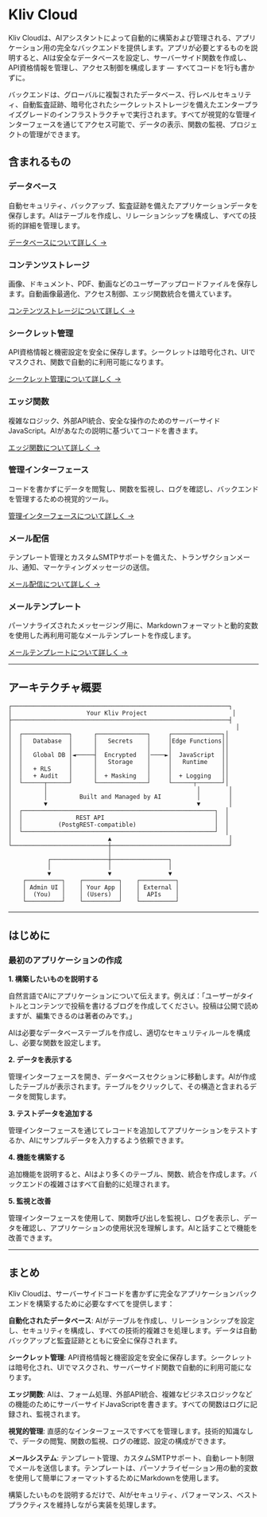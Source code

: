 # Kliv Cloud

Kliv Cloudは、AIアシスタントによって自動的に構築および管理される、アプリケーション用の完全なバックエンドを提供します。アプリが必要とするものを説明すると、AIは安全なデータベースを設定し、サーバーサイド関数を作成し、API資格情報を管理し、アクセス制御を構成します — すべてコードを1行も書かずに。

バックエンドは、グローバルに複製されたデータベース、行レベルセキュリティ、自動監査証跡、暗号化されたシークレットストレージを備えたエンタープライズグレードのインフラストラクチャで実行されます。すべてが視覚的な管理インターフェースを通じてアクセス可能で、データの表示、関数の監視、プロジェクトの管理ができます。

## 含まれるもの

### データベース
自動セキュリティ、バックアップ、監査証跡を備えたアプリケーションデータを保存します。AIはテーブルを作成し、リレーションシップを構成し、すべての技術的詳細を管理します。

[データベースについて詳しく →](/ja/cloud/database)

### コンテンツストレージ
画像、ドキュメント、PDF、動画などのユーザーアップロードファイルを保存します。自動画像最適化、アクセス制御、エッジ関数統合を備えています。

[コンテンツストレージについて詳しく →](/ja/cloud/content-storage)

### シークレット管理
API資格情報と機密設定を安全に保存します。シークレットは暗号化され、UIでマスクされ、関数で自動的に利用可能になります。

[シークレット管理について詳しく →](/ja/cloud/secrets)

### エッジ関数
複雑なロジック、外部API統合、安全な操作のためのサーバーサイドJavaScript。AIがあなたの説明に基づいてコードを書きます。

[エッジ関数について詳しく →](/ja/cloud/functions)

### 管理インターフェース
コードを書かずにデータを閲覧し、関数を監視し、ログを確認し、バックエンドを管理するための視覚的ツール。

[管理インターフェースについて詳しく →](/ja/cloud/admin)

### メール配信
テンプレート管理とカスタムSMTPサポートを備えた、トランザクションメール、通知、マーケティングメッセージの送信。

[メール配信について詳しく →](/ja/cloud/email-delivery)

### メールテンプレート
パーソナライズされたメッセージング用に、Markdownフォーマットと動的変数を使用した再利用可能なメールテンプレートを作成します。

[メールテンプレートについて詳しく →](/ja/cloud/email-templates)

---

## アーキテクチャ概要

```
┌─────────────────────────────────────────────────────────────┐
│                     Your Kliv Project                        │
├─────────────────────────────────────────────────────────────┤
│                                                               │
│  ┌─────────────┐      ┌──────────────┐     ┌──────────────┐│
│  │   Database  │      │   Secrets    │     │Edge Functions││
│  │             │      │              │     │              ││
│  │   Global DB │◄─────┤  Encrypted   │────►│  JavaScript  ││
│  │             │      │   Storage    │     │   Runtime    ││
│  │   + RLS     │      │              │     │              ││
│  │   + Audit   │      │  + Masking   │     │  + Logging   ││
│  └──────┬──────┘      └──────────────┘     └──────┬───────┘│
│         │                                          │        │
│         │         Built and Managed by AI          │        │
│         ▼                                          ▼        │
│  ┌──────────────────────────────────────────────────────┐  │
│  │               REST API                               │  │
│  │          (PostgREST-compatible)                      │  │
│  └──────────────────────────────────────────────────────┘  │
│                           ▲                                 │
└───────────────────────────┼─────────────────────────────────┘
                            │
           ┌────────────────┼────────────────┐
           │                │                │
           ▼                ▼                ▼
    ┌──────────┐    ┌──────────┐    ┌──────────┐
    │ Admin UI │    │ Your App │    │ External │
    │  (You)   │    │ (Users)  │    │  APIs    │
    └──────────┘    └──────────┘    └──────────┘
```

---

## はじめに

### 最初のアプリケーションの作成

**1. 構築したいものを説明する**

自然言語でAIにアプリケーションについて伝えます。例えば：「ユーザーがタイトルとコンテンツで投稿を書けるブログを作成してください。投稿は公開で読めますが、編集できるのは著者のみです。」

AIは必要なデータベーステーブルを作成し、適切なセキュリティルールを構成し、必要な関数を設定します。

**2. データを表示する**

管理インターフェースを開き、データベースセクションに移動します。AIが作成したテーブルが表示されます。テーブルをクリックして、その構造と含まれるデータを閲覧します。

**3. テストデータを追加する**

管理インターフェースを通じてレコードを追加してアプリケーションをテストするか、AIにサンプルデータを入力するよう依頼できます。

**4. 機能を構築する**

追加機能を説明すると、AIはより多くのテーブル、関数、統合を作成します。バックエンドの複雑さはすべて自動的に処理されます。

**5. 監視と改善**

管理インターフェースを使用して、関数呼び出しを監視し、ログを表示し、データを確認し、アプリケーションの使用状況を理解します。AIと話すことで機能を改善できます。

---

## まとめ

Kliv Cloudは、サーバーサイドコードを書かずに完全なアプリケーションバックエンドを構築するために必要なすべてを提供します：

**自動化されたデータベース**: AIがテーブルを作成し、リレーションシップを設定し、セキュリティを構成し、すべての技術的複雑さを処理します。データは自動バックアップと監査証跡とともに安全に保存されます。

**シークレット管理**: API資格情報と機密設定を安全に保存します。シークレットは暗号化され、UIでマスクされ、サーバーサイド関数で自動的に利用可能になります。

**エッジ関数**: AIは、フォーム処理、外部API統合、複雑なビジネスロジックなどの機能のためにサーバーサイドJavaScriptを書きます。すべての関数はログに記録され、監視されます。

**視覚的管理**: 直感的なインターフェースですべてを管理します。技術的知識なしで、データの閲覧、関数の監視、ログの確認、設定の構成ができます。

**メールシステム**: テンプレート管理、カスタムSMTPサポート、自動レート制限でメールを送信します。テンプレートは、パーソナライゼーション用の動的変数を使用して簡単にフォーマットするためにMarkdownを使用します。

構築したいものを説明するだけで、AIがセキュリティ、パフォーマンス、ベストプラクティスを維持しながら実装を処理します。
